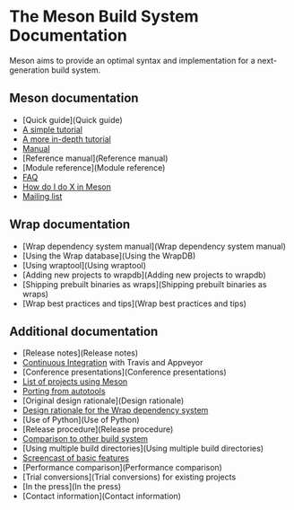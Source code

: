# The Meson Build System Documentation

Meson aims to provide an optimal syntax and implementation for a next-generation build system.

## Meson documentation

* [Quick guide](Quick guide)
* [A simple tutorial](Tutorial)
* [A more in-depth tutorial](IndepthTutorial)
* [Manual](Manual)
* [Reference manual](Reference manual)
* [Module reference](Module reference)
* [FAQ](FAQ)
* [How do I do X in Meson](howtox)
* [Mailing list](https://groups.google.com/forum/#!forum/mesonbuild)

## Wrap documentation

* [Wrap dependency system manual](Wrap dependency system manual)
* [Using the Wrap database](Using the WrapDB)
* [Using wraptool](Using wraptool)
* [Adding new projects to wrapdb](Adding new projects to wrapdb)
* [Shipping prebuilt binaries as wraps](Shipping prebuilt binaries as wraps)
* [Wrap best practices and tips](Wrap best practices and tips)

## Additional documentation

* [Release notes](Release notes)
* [Continuous Integration](Continuous-Integration) with Travis and Appveyor
* [Conference presentations](Conference presentations)
* [List of projects using Meson](Users)
* [Porting from autotools](Porting-from-autotools)
* [Original design rationale](Design rationale)
* [Design rationale for the Wrap dependency system](https://groups.google.com/forum/#!topic/mesonbuild/DliVv-mjOTk)
* [Use of Python](Use of Python)
* [Release procedure](Release procedure)
* [Comparison to other build system](Comparisons)
* [Using multiple build directories](Using multiple build directories)
* [Screencast of basic features](http://www.youtube.com/watch?v=rzLta78Jbi8)
* [Performance comparison](Performance comparison)
* [Trial conversions](Trial conversions) for existing projects
* [In the press](In the press)
* [Contact information](Contact information)

